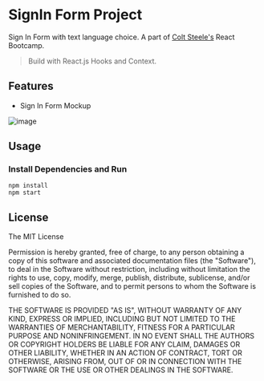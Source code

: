 # SignIn Form Project

Sign In Form with text language choice. A part of [Colt Steele's](https://www.udemy.com/course/modern-react-bootcamp/) React Bootcamp.

> Build with React.js Hooks and Context.

## Features

- Sign In Form Mockup

![image](https://i.imgur.com/bRbjBpy.png)

## Usage

### Install Dependencies and Run

```
npm install
npm start
```

## License

The MIT License

Permission is hereby granted, free of charge, to any person obtaining a copy
of this software and associated documentation files (the "Software"), to deal
in the Software without restriction, including without limitation the rights
to use, copy, modify, merge, publish, distribute, sublicense, and/or sell
copies of the Software, and to permit persons to whom the Software is
furnished to do so.

THE SOFTWARE IS PROVIDED "AS IS", WITHOUT WARRANTY OF ANY KIND, EXPRESS OR
IMPLIED, INCLUDING BUT NOT LIMITED TO THE WARRANTIES OF MERCHANTABILITY,
FITNESS FOR A PARTICULAR PURPOSE AND NONINFRINGEMENT. IN NO EVENT SHALL THE
AUTHORS OR COPYRIGHT HOLDERS BE LIABLE FOR ANY CLAIM, DAMAGES OR OTHER
LIABILITY, WHETHER IN AN ACTION OF CONTRACT, TORT OR OTHERWISE, ARISING FROM,
OUT OF OR IN CONNECTION WITH THE SOFTWARE OR THE USE OR OTHER DEALINGS IN
THE SOFTWARE.
